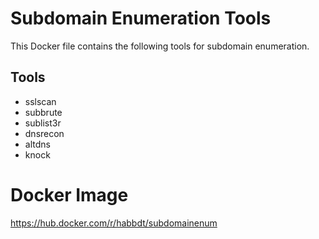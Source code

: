 # Subdomain Enumeration Tools

This Docker file contains the following tools for subdomain enumeration. 

##  Tools
- sslscan
- subbrute
- sublist3r
- dnsrecon
- altdns
- knock

# Docker Image
https://hub.docker.com/r/habbdt/subdomainenum